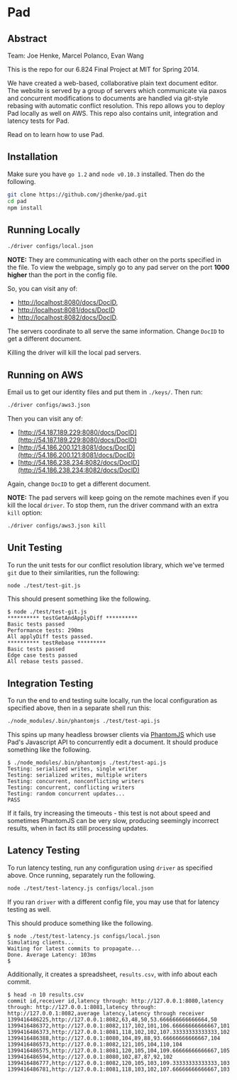 Pad
===

## Abstract

Team: Joe Henke, Marcel Polanco, Evan Wang

This is the repo for our 6.824 Final Project at MIT for Spring 2014.

We have created a web-based, collaborative plain text document editor.
The website is served by a group of servers which communicate via paxos and concurrent modifications to documents are handled via git-style rebasing with automatic conflict resolution. This repo allows you to deploy Pad locally as well on AWS. This repo also contains unit, integration and latency tests for Pad.

Read on to learn how to use Pad.

## Installation

Make sure you have `go 1.2` and `node v0.10.3` installed. Then do the following.

```bash
git clone https://github.com/jdhenke/pad.git
cd pad
npm install
```

## Running Locally

```bash
./driver configs/local.json
```

**NOTE:** They are communicating with each other on the ports specified in the file.
To view the webpage, simply go to any pad server on the port **1000 higher** than the port in the config file.

So, you can visit any of:

* [http://localhost:8080/docs/DocID](http://localhost:8080/docs/DocID),
* [http://localhost:8081/docs/DocID](http://localhost:8081/docs/DocID)
* [http://localhost:8082/docs/DocID](http://localhost:8082/docs/DocID).

The servers coordinate to all serve the same information. Change `DocID` to get a different document.

Killing the driver will kill the local pad servers.

## Running on AWS

Email us to get our identity files and put them in `./keys/`. Then run:

```bash
./driver configs/aws3.json
```

Then you can visit any of:

* [http://54.187.189.229:8080/docs/DocID](http://54.187.189.229:8080/docs/DocID)
* [http://54.186.200.121:8081/docs/DocID](http://54.186.200.121:8081/docs/DocID)
* [http://54.186.238.234:8082/docs/DocID](http://54.186.238.234:8082/docs/DocID)

Again, change `DocID` to get a different document.

**NOTE:** The pad servers will keep going on the remote machines even if you kill the local `driver`.
To stop them, run the driver command with an extra `kill` option:

```bash
./driver configs/aws3.json kill
```

## Unit Testing

To run the unit tests for our conflict resolution library, which we've termed `git` due to their similarities, run the following:

```bash
node ./test/test-git.js
```

This should present something like the following.

    $ node ./test/test-git.js
    ********** testGetAndApplyDiff **********
    Basic tests passed
    Performance tests: 290ms
    All applyDiff tests passed.
    ********** testRebase *********
    Basic tests passed
    Edge case tests passed
    All rebase tests passed.

## Integration Testing

To run the end to end testing suite locally, run the local configuration as specified above, then in a separate shell run this:

```bash
./node_modules/.bin/phantomjs ./test/test-api.js
```

This spins up many headless browser clients via [PhantomJS](http://phantomjs.org/) which use Pad's Javascript API to concurrently edit a document.
It should produce something like the following.

    $ ./node_modules/.bin/phantomjs ./test/test-api.js
    Testing: serialized writes, single writer
    Testing: serialized writes, multiple writers
    Testing: concurrent, nonconflicting writers
    Testing: concurrent, conflicting writers
    Testing: random concurrent updates...
    PASS

If it fails, try increasing the timeouts - this test is not about speed and sometimes PhantomJS can be very slow, producing seemingly incorrect results, when in fact its still processing updates.

## Latency Testing

To run latency testing, run any configuration using `driver` as specified above. Once running, separately run the following.

```bash
node ./test/test-latency.js configs/local.json
```

If you ran `driver` with a different config file, you may use that for latency testing as well.

This should produce something like the following.

    $ node ./test/test-latency.js configs/local.json
    Simulating clients...
    Waiting for latest commits to propagate...
    Done. Average Latency: 103ms
    $

Additionally, it creates a spreadsheet, `results.csv`, with info about each commit.


    $ head -n 10 results.csv
    commit id,receiver id,latency through: http://127.0.0.1:8080,latency through: http://127.0.0.1:8081,latency through: http://127.0.0.1:8082,average latency,latency through receiver
    1399416486225,http://127.0.0.1:8082,63,48,50,53.666666666666664,50
    1399416486372,http://127.0.0.1:8082,117,102,101,106.66666666666667,101
    1399416486373,http://127.0.0.1:8081,118,102,102,107.33333333333333,102
    1399416486388,http://127.0.0.1:8080,104,89,88,93.66666666666667,104
    1399416486573,http://127.0.0.1:8082,121,105,104,110,104
    1399416486575,http://127.0.0.1:8081,120,105,104,109.66666666666667,105
    1399416486594,http://127.0.0.1:8080,102,87,87,92,102
    1399416486777,http://127.0.0.1:8082,120,105,103,109.33333333333333,103
    1399416486781,http://127.0.0.1:8081,118,103,102,107.66666666666667,103
